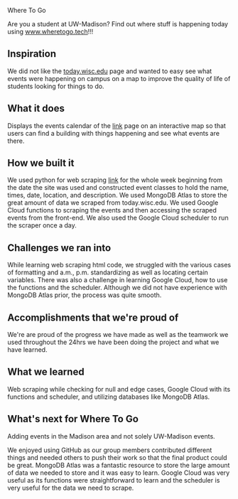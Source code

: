 Where To Go

Are you a student at UW-Madison? Find out where stuff is happening today using www.wheretogo.tech!!!

## Inspiration
We did not like the [today.wisc.edu](today.wisc.edu) page and wanted to easy see what events were happening on campus on a map to improve the quality of life of students looking for things to do.

## What it does
Displays the events calendar of the [link](today.wisc.edu) page on an interactive map so that users can find a building with things happening and see what events are there.

## How we built it
We used python for web scraping [link](today.wisc.edu) for the whole week beginning from the date the site was used and constructed event classes to hold the name, times, date, location, and description. We used MongoDB Atlas to store the great amount of data we scraped from today.wisc.edu. We used Google Cloud functions to scraping the events and then accessing the scraped events from the front-end. We also used the Google Cloud scheduler to run the scraper once a day. 

## Challenges we ran into
While learning web scraping html code, we struggled with the various cases of formatting and a.m., p.m. standardizing as well as locating certain variables. There was also a challenge in learning Google Cloud, how to use the functions and the scheduler. Although we did not have experience with MongoDB Atlas prior, the process was quite smooth.

## Accomplishments that we're proud of
We're are proud of the progress we have made as well as the teamwork we used throughout the 24hrs we have been doing the project and what we have learned.

## What we learned
Web scraping while checking for null and edge cases, Google Cloud with its functions and scheduler, and utilizing databases like MongoDB Atlas. 

## What's next for Where To Go
Adding events in the Madison area and not solely UW-Madison events.

We enjoyed using GitHub as our group members contributed different things and needed others to push their work so that the final product could be great. MongoDB Atlas was a fantastic resource to store the large amount of data we needed to store and it was easy to learn. Google Cloud was very useful as its functions were straightforward to learn and the scheduler is very useful for the data we need to scrape.
